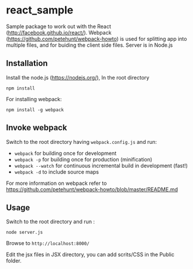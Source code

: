 # react_sample

Sample package to work out with the React (http://facebook.github.io/react/). Webpack (https://github.com/petehunt/webpack-howto)
is used for splitting app into multiple files, and for buiding the client side files. Server is in Node.js

## Installation

Install the node.js (https://nodejs.org/), In the root directory

`npm install`

For installing webpack: 

`npm install -g webpack`

## Invoke webpack

Switch to the root directory having `webpack.config.js` and run:

  * `webpack` for building once for development
  * `webpack -p` for building once for production (minification)
  * `webpack --watch` for continuous incremental build in development (fast!)
  * `webpack -d` to include source maps
  
For more information on webpack refer to https://github.com/petehunt/webpack-howto/blob/master/README.md

## Usage

Switch to the root directory and run : 

`node server.js`

Browse to `http://localhost:8000/`

Edit the jsx files in JSX directory, you can add scrits/CSS in the Public folder.

